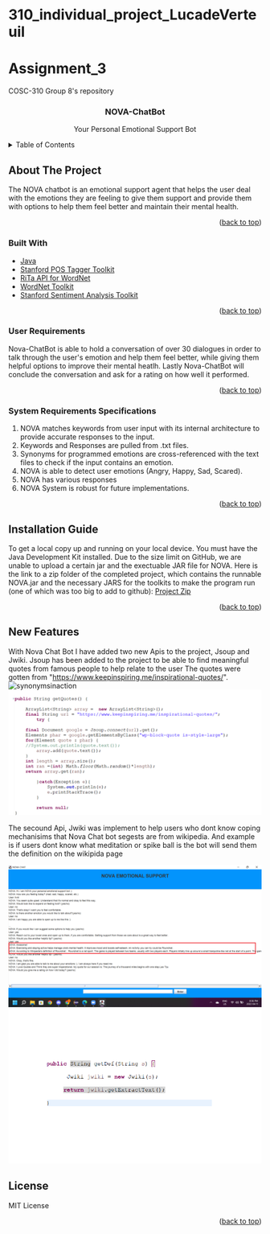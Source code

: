 # 310_individual_project_LucadeVerteuil



# Assignment_3
COSC-310 Group 8's repository


<!--  PROJECT TITLE -->

<div align="center">
<h3 align="center">NOVA-ChatBot</h3>
  <p align="center">Your Personal Emotional Support Bot</p>
</div>

<!--  TABLE OF CONTENTS -->

<details>
  <summary>Table of Contents</summary>
  <ol>
    <li>
      <a href="#about-the-project">About The Project</a>
      <ul>
        <li><a href="#built-with">Built With</a></li>
        <li><a href="#user-requirements">User Requirements</a></li>
        <li><a href="#system-requirements">System Requirements Specifications</a></li>
      </ul>
    </li>
    <li>
      <a href="#Installation Guide">Installation Guide</a>
    </li>
    <li>
      <a href="#New Features">New Features</a>
    </li>
    <li><a href="#license">License</a></li>
  </ol>
</details>


<!-- ABOUT THE PROJECT -->
## About The Project

The NOVA chatbot is an emotional support agent that helps the user deal with the emotions they are feeling to give them support and provide them with options to  help them feel better and maintain their mental health. 


<p align="right">(<a href="#top">back to top</a>)</p>



### Built With

* [Java](https://www.java.com/en/)
* [Stanford POS Tagger Toolkit](https://nlp.stanford.edu/software/tagger.shtml)
* [RiTa API for WordNet](https://rednoise.org/rita/)
* [WordNet Toolkit](https://wordnet.princeton.edu/)
* [Stanford Sentiment Analysis Toolkit](https://nlp.stanford.edu/sentiment/)

<p align="right">(<a href="#top">back to top</a>)</p>


### User Requirements

Nova-ChatBot is able to hold a conversation of over 30 dialogues in order to talk through the user's emotion and help them feel better, while giving them helpful options to improve their mental heatlh. Lastly Nova-ChatBot will conclude the conversation and ask for a rating on how well it performed. 

<p align="right">(<a href="#top">back to top</a>)</p>

### System Requirements Specifications

1. NOVA matches keywords from user input with its internal architecture to provide accurate responses to the input. 
2. Keywords and Responses are pulled from .txt files. 
3. Synonyms for programmed emotions are cross-referenced with the text files to check if the input contains an emotion.
4. NOVA is able to detect user emotions (Angry, Happy, Sad, Scared).
5. NOVA has various responses 
6. NOVA System is robust for future implementations. 

<p align="right">(<a href="#top">back to top</a>)</p>


<!-- INSTALLATION GUIDE -->

## Installation Guide

To get a local copy up and running on your local device. You must have the Java Development Kit installed. Due to the size limit on GitHub, we are unable to upload a certain jar and the exectuable JAR file for NOVA. Here is the link to a zip folder of the completed project, which contains the runnable NOVA.jar and the necessary JARS for the toolkits to make the program run (one of which was too big to add to github): 
[Project Zip](https://drive.google.com/file/d/1p0LmTivvN7Fl0fskFVi7iL6okCTdjte7/view?usp=sharing)


<p align="right">(<a href="#top">back to top</a>)</p>

<!-- NEW FEATURES -->

## New Features
With Nova Chat Bot I have added two new Apis to the project, Jsoup and Jwiki. Jsoup has been added to the project to be able to find meaningful quotes from famous people to help relate to the user The quotes were gotten from "https://www.keepinspiring.me/inspirational-quotes/". 
![synonymsinaction](./Jscoup.jpeg)
![synonymsinaction](./jscoupCode.png)




The secound Api, Jwiki was implement to help users who dont know coping mechanisims that Nova Chat bot segests are from wikipedia. And example is if users dont know what meditation or spike ball is the bot will send them the definition on the wikipida page


![synonymsinaction](./Jwiki.png)
![synonymsinaction](./jwikiCode.png)

<!-- LICENSE -->

## License

MIT License 

<p align="right">(<a href="#top">back to top</a>)</p>










